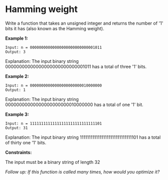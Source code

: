 # Hamming weight

Write a function that takes an unsigned integer and returns the number of '1' bits it has (also known as the Hamming weight).

**Example 1:**

```
Input: n = 00000000000000000000000000001011
Output: 3
```

Explanation: The input binary string 00000000000000000000000000001011 has a total of three '1' bits.

**Example 2:**

```
Input: n = 00000000000000000000000010000000
Output: 1
```

Explanation: The input binary string 00000000000000000000000010000000 has a total of one '1' bit.

**Example 3:**

```
Input: n = 11111111111111111111111111111101
Output: 31
```

Explanation: The input binary string 11111111111111111111111111111101 has a total of thirty one '1' bits.

**Constraints:**

The input must be a binary string of length 32
 
*Follow up: If this function is called many times, how would you optimize it?*